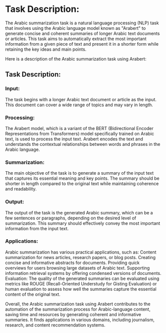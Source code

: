 # Task Description:

The Arabic summarization task is a natural language processing (NLP) task that involves using the Arabic language model known as "Arabert" to generate concise and coherent summaries of longer Arabic text documents or articles. This task aims to automatically extract the most important information from a given piece of text and present it in a shorter form while retaining the key ideas and main points.

Here is a description of the Arabic summarization task using Arabert:

## Task Description:

### Input:
 The task begins with a longer Arabic text document or article as the input. This document can cover a wide range of topics and may vary in length.

### Processing:
 The Arabert model, which is a variant of the BERT (Bidirectional Encoder Representations from Transformers) model specifically trained on Arabic text, is used to process the input text. Arabert encodes the text and understands the contextual relationships between words and phrases in the Arabic language.

### Summarization:
 The main objective of the task is to generate a summary of the input text that captures its essential meaning and key points. The summary should be shorter in length compared to the original text while maintaining coherence and readability.

### Output:
 The output of the task is the generated Arabic summary, which can be a few sentences or paragraphs, depending on the desired level of summarization. This summary should effectively convey the most important information from the input text.

### Applications:
 Arabic summarization has various practical applications, such as:
Content summarization for news articles, research papers, or blog posts.
Creating concise and informative abstracts for documents.
Providing quick overviews for users browsing large datasets of Arabic text.
Supporting information retrieval systems by offering condensed versions of documents.
Evaluation: The quality of the generated summaries can be evaluated using metrics like ROUGE (Recall-Oriented Understudy for Gisting Evaluation) or human evaluation to assess how well the summaries capture the essential content of the original text.

Overall, the Arabic summarization task using Arabert contributes to the automation of the summarization process for Arabic-language content, saving time and resources by generating coherent and informative summaries. It finds applications in various domains, including journalism, research, and content recommendation systems.
